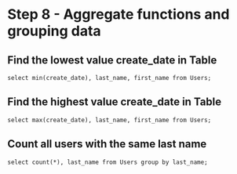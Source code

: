 # Step 8 - Aggregate functions and grouping data

## Find the lowest value create_date in Table
```
select min(create_date), last_name, first_name from Users;
```

## Find the highest value create_date in Table
```
select max(create_date), last_name, first_name from Users;
```

## Count all users with the same last name
```
select count(*), last_name from Users group by last_name;
```